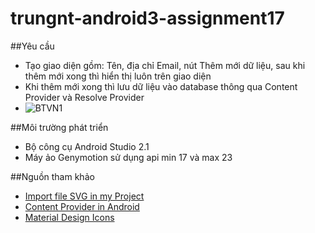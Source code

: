 # trungnt-android3-assignment17

##Yêu cầu
+ Tạo giao diện gồm: Tên, địa chỉ Email, nút Thêm mới dữ liệu, sau khi thêm mới xong thì hiển thị luôn trên giao diện
+ Khi thêm mới xong thì lưu dữ liệu vào database thông qua Content Provider và Resolve Provider
+ ![BTVN1](http://i477.photobucket.com/albums/rr132/trungepu/BTVN-Storage-ReadContactDatabase-ContentProvider_zpsej0amndj.jpg)

##Môi trường phát triển
+ Bộ công cụ Android Studio 2.1
+ Máy ảo Genymotion sử dụng api min 17 và max 23

##Nguồn tham khảo
+ [Import file SVG in my Project](https://youtu.be/DGeVYAk1k8Q)
+ [Content Provider in Android](http://www.tutorialspoint.com/android/android_content_providers.htm)
+ [Material Design Icons](https://materialdesignicons.com/icon/)
 

